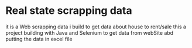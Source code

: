 # Real state scrapping data
it is a Web scrapping data i build to get data about house to rent/sale
this a project building with Java and Selenium to get data from webSite abd putting the data in excel file
